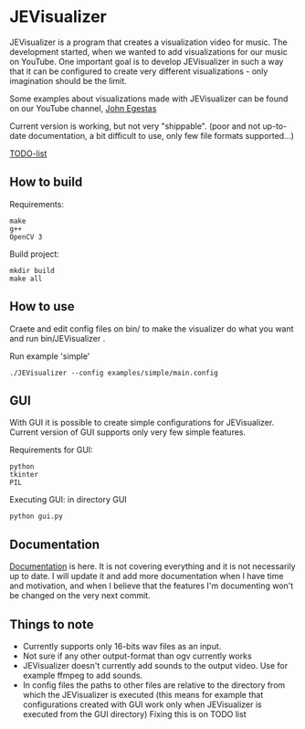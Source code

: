 # JEVisualizer
JEVisualizer is a program that creates a visualization video for music. The development started, when we wanted to add visualizations for our music on YouTube. One important goal is to develop JEVisualizer in such a way that it can be configured to create very different visualizations - only imagination should be the limit.

Some examples about visualizations made with JEVisualizer can be found on our YouTube channel, [John Egestas](https://www.youtube.com/channel/UCSA9SAK2T-KkLAR59Jwy78w)

Current version is working, but not very "shippable". (poor and not up-to-date documentation, a bit difficult to use, only few file formats supported...)

[TODO-list](TODO.md)

## How to build
Requirements:
```
make
g++
OpenCV 3 
```
Build project:
```
mkdir build
make all
```
## How to use
Craete and edit config files on bin/ to make the visualizer do what you want and run bin/JEVisualizer .

Run example 'simple'
```
./JEVisualizer --config examples/simple/main.config
```

## GUI
With GUI it is possible to create simple configurations for JEVisualizer. Current version of GUI supports only very few simple features.

Requirements for GUI:
```
python
tkinter
PIL
```
Executing GUI: in directory GUI
```
python gui.py
```

## Documentation

[Documentation](https://github.com/Hansuzu/JEVisualizer/blob/master/doc/documentation.pdf) is here. It is not covering everything and it is not necessarily up to date. I will update it and add more documentation when I have time and motivation, and when I believe that the features I'm documenting won't be changed on the very next commit.


## Things to note

- Currently supports only 16-bits wav files as an input.
- Not sure if any other output-format than ogv currently works
- JEVisualizer doesn't currently add sounds to the output video. Use for example ffmpeg to add sounds.
- In config files the paths to other files are relative to the directory from which the JEVisualizer is executed (this means for example that configurations created with GUI work only when JEVisualizer is executed from the GUI directory) Fixing this is on TODO list

